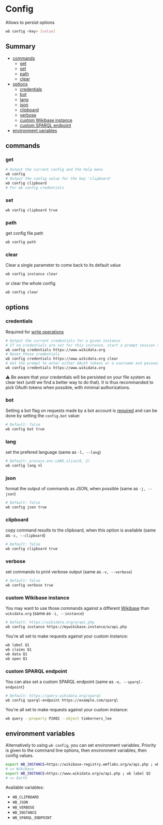 # Config

Allows to persist options

```sh
wb config <key> [value]
```

## Summary

<!-- START doctoc generated TOC please keep comment here to allow auto update -->
<!-- DON'T EDIT THIS SECTION, INSTEAD RE-RUN doctoc TO UPDATE -->


- [commands](#commands)
  - [get](#get)
  - [set](#set)
  - [path](#path)
  - [clear](#clear)
- [options](#options)
  - [credentials](#credentials)
  - [bot](#bot)
  - [lang](#lang)
  - [json](#json)
  - [clipboard](#clipboard)
  - [verbose](#verbose)
  - [custom Wikibase instance](#custom-wikibase-instance)
  - [custom SPARQL endpoint](#custom-sparql-endpoint)
- [environment variables](#environment-variables)

<!-- END doctoc generated TOC please keep comment here to allow auto update -->


## commands
### get
```sh
# Output the current config and the help menu
wb config
# Output the config value for the key 'clipboard'
wb config clipboard
# For wb config credentials
```

### set
```sh
wb config clipboard true
```

### path
get config file path
```sh
wb config path
```

### clear
Clear a single parameter to come back to its default value
```sh
wb config instance clear
```
or clear the whole config
```sh
wb config clear
```

## options

### credentials
Required for [write operations](https://github.com/maxlath/wikibase-cli/blob/master/docs/write_operations.md)

```sh
# Output the current credentials for a given instance
# If no credentials are set for this instance, start a prompt session to add credentials
wb config credentials https://www.wikidata.org
# Reset those credentials
wb config credentials https://www.wikidata.org clear
# Get the prompt to enter either OAuth tokens or a username and password
wb config credentials https://www.wikidata.org
```

:warning: Be aware that your credentials will be persisted on your file system as clear text (until we find a better way to do that). It is thus recommanded to pick OAuth tokens when possible, with minimal authorizations.

### bot
Setting a bot flag on requests made by a bot account is [required](https://www.wikidata.org/wiki/Wikidata:Bots#All_bots) and can be done by setting the `config.bot` value:
```sh
# Default: false
wb config bot true
```

### lang
set the prefered language (same as `-l, --lang`)
```sh
# Default: process.env.LANG.slice(0, 2)
wb config lang nl
```

### json
format the output of commands as JSON, when possible (same as `-j, --json`)
```sh
# Default: false
wb config json true
```

### clipboard
copy command results to the clipboard, when this option is available (same as `-c, --clipboard`)
```sh
# Default: false
wb config clipboard true
```

### verbose
set commands to print verbose output (same as `-v, --verbose`)
```sh
# Default: false
wb config verbose true
```

### custom Wikibase instance
You may want to use those commands against a different [Wikibase](http://wikiba.se) than `wikidata.org` (same as `-i, --instance`)
```sh
# Default: https://wikidata.org/w/api.php
wb config instance https://mywikibase.instance/w/api.php
```
You're all set to make requests against your custom instance:
```sh
wb label Q1
wb claims Q1
wb data Q1
wb open Q1
```

### custom SPARQL endpoint
You can also set a custom SPARQL endpoint (same as `-e, --sparql-endpoint`)
```sh
# Default: https://query.wikidata.org/sparql
wb config sparql-endpoint https://example.com/sparql
```
You're all set to make requests against your custom instance:
```sh
wb query --property P2002 --object timberners_lee
```

## environment variables

Alternatively to using `wb config`, you can set environment variables. Priority is given to the command line options, then environment variables, then config values.

```sh
export WB_INSTANCE=https://wikibase-registry.wmflabs.org/w/api.php ; wb label Q2
# => Wikibase
export WB_INSTANCE=https://www.wikidata.org/w/api.php ; wb label Q2
# => Earth
```

Available variables:
* `WB_CLIPBOARD`
* `WB_JSON`
* `WB_VERBOSE`
* `WB_INSTANCE`
* `WB_SPARQL_ENDPOINT`
